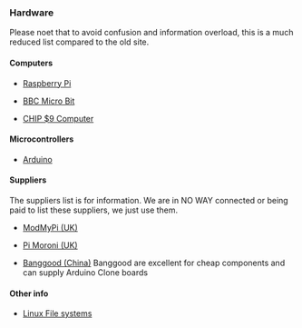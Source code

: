 ### Hardware

Please noet that to avoid confusion and information overload, this is a much reduced list compared to the old site. 

#### Computers 

* [Raspberry Pi](http://www.raspberrypi.org)

* [BBC Micro Bit](https://www.microbit.co.uk/)

* [CHIP $9 Computer](http://getchip.com)


#### Microcontrollers

* [Arduino](http://www.arduino.cc)


#### Suppliers

The suppliers list is for information. We are in NO WAY connected or being paid to list these suppliers,  we just use them.

* [ModMyPi (UK)](https://www.modmypi.com/)

* [Pi Moroni (UK)](https://shop.pimoroni.com/)

* [Banggood (China)](http://www.banggood.com) Banggood are excellent for cheap components and can supply Arduino Clone boards

#### Other info

* [Linux File systems](http://fossbytes.com/linux-filesystems-explained-ext234-xfs-btrfs-zfs/)
